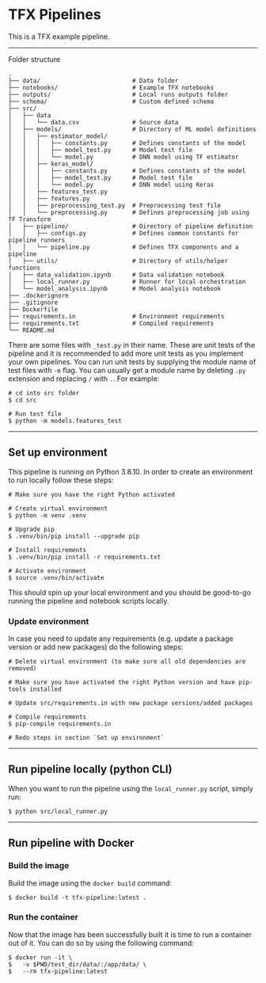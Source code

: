 # TFX Pipelines

This is a TFX example pipeline.

---

Folder structure
```shell
.
├── data/                          # Data folder
├── notebooks/                     # Example TFX notebooks
├── outputs/                       # Local runs outputs folder
├── schema/                        # Custom defined schema
├── src/
│   ├── data
│   │   └── data.csv               # Source data
│   ├── models/                    # Directory of ML model definitions
│   │   ├── estimator_model/
│   │   │   ├── constants.py       # Defines constants of the model
│   │   │   ├── model_test.py      # Model test file
│   │   │   └── model.py           # DNN model using TF estimator
│   │   ├── keras_model/
│   │   │   ├── constants.py       # Defines constants of the model
│   │   │   ├── model_test.py      # Model test file
│   │   │   └── model.py           # DNN model using Keras
│   │   ├── features_test.py
│   │   ├── features.py
│   │   ├── preprocessing_test.py  # Preprocessing test file
│   │   └── preprocessing.py       # Defines preprocessing job using TF Transform
│   ├── pipeline/                  # Directory of pipeline definition
│   │   ├── configs.py             # Defines common constants for pipeline runners
│   │   └── pipeline.py            # Defines TFX components and a pipeline
│   ├── utils/                     # Directory of utils/helper functions
│   ├── data_validation.ipynb      # Data validation notebook
│   ├── local_runner.py            # Runner for local orchestration
│   └── model_analysis.ipynb       # Model analysis notebook
├── .dockerignore
├── .gitignore
├── Dockerfile
├── requirements.in                # Environment requirements
├── requirements.txt               # Compiled requirements
└── README.md
```

There are some files with `_test.py` in their name. These are unit tests of the pipeline and it is recommended to add more unit tests as you implement your own pipelines. You can run unit tests by supplying the module name of test files with `-m` flag. You can usually get a module name by deleting `.py` extension and replacing `/` with `.`. For example:

```shell
# cd into src folder
$ cd src

# Run test file
$ python -m models.features_test
```

---

## Set up environment

This pipeline is running on Python 3.8.10. In order to create an environment to run locally follow these steps:

```shell
# Make sure you have the right Python activated

# Create virtual environment
$ python -m venv .venv

# Upgrade pip
$ .venv/bin/pip install --upgrade pip

# Install requirements
$ .venv/bin/pip install -r requirements.txt

# Activate environment
$ source .venv/bin/activate
```

This should spin up your local environment and you should be good-to-go running the pipeline and notebook scripts locally.

### Update environment
In case you need to update any requirements (e.g. update a package version or add new packages) do the following steps:
```shell
# Delete virtual environment (to make sure all old dependencies are removed)

# Make sure you have activated the right Python version and have pip-tools installed

# Update src/requirements.in with new package versions/added packages

# Compile requirements
$ pip-compile requirements.in

# Redo steps in section `Set up environment`
```

---

## Run pipeline locally (python CLI)

When you want to run the pipeline using the `local_runner.py` script, simply run:
```shell
$ python src/local_runner.py
```

---

## Run pipeline with Docker

### Build the image

Build the image using the `docker build` command:

```shell
$ docker build -t tfx-pipeline:latest .
```

### Run the container

Now that the image has been successfully built it is time to run a container out of it. You can do so by using the following command:

```shell
$ docker run -it \
$   -v $PWD/test_dir/data/:/app/data/ \
$   --rm tfx-pipeline:latest
```
